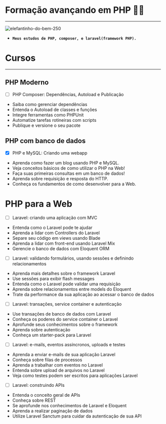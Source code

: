 # Formação avançando em PHP 🚀🐘
*** 
![elefantinho-do-bem-250](https://user-images.githubusercontent.com/88351614/183260985-d5341984-bdd4-4a1b-8a7a-74bb34254763.jpg)

* **`Meus estudos de PHP, composer, e laravel(framework PHP).`**

# Cursos
***
## PHP Moderno
- [ ] PHP Composer: Dependências, Autoload e Publicação
* Saiba como gerenciar dependências
* Entenda o Autoload de classes e funções
* Integre ferramentas como PHPUnit
* Automatize tarefas rotineiras com scripts
* Publique e versione o seu pacote

## PHP com banco de dados
- [x] PHP e MySQL: Criando uma webapp
* Aprenda como fazer um blog usando PHP e MySQL.
* Veja conceitos básicos de como utilizar o PHP na Web!
* Faça suas primeiras consultas em um banco de dados!
* Aprenda sobre requisição e resposta do HTTP.
* Conheça os fundamentos de como desenvolver para a Web.

# PHP para a Web
- [ ] Laravel: criando uma aplicação com MVC
* Entenda como o Laravel pode te ajudar
* Aprenda a lidar com Controllers do Laravel
* Separe seu código em views usando Blade
* Aprenda a lidar com front-end usando Laravel Mix
* Gerencie o banco de dados com Eloquent ORM

- [ ] Laravel: validando formulários, usando sessões e definindo relacionamentos
* Aprenda mais detalhes sobre o framework Laravel
* Use sessões para exibir flash messages
* Entenda como o Laravel pode validar uma requisição
* Aprenda sobre relacionamentos entre models do Eloquent
* Trate da performance da sua aplicação ao acessar o banco de dados

- [ ] Laravel: transações, service container e autenticação
* Use transações de banco de dados com Laravel
* Conheça os poderes do service container o Laravel
* Aprofunde seus conhecimentos sobre o framework
* Aprenda sobre autenticação
* Conheça um starter-pack para Laravel

- [ ] Laravel: e-mails, eventos assíncronos, uploads e testes
* Aprenda a enviar e-mails de sua aplicação Laravel
* Conheça sobre filas de processos
* Aprenda a trabalhar com eventos no Laravel
* Entenda sobre upload de arquivos no Laravel
* Veja como testes podem ser escritos para aplicações Laravel

- [ ] Laravel: construindo APIs
* Entenda o conceito geral de APIs
* Conheça sobre REST
* Se aprofunde nos conhecimentos de Laravel e Eloquent
* Aprenda a realizar paginação de dados
* Utilize Laravel Sanctum para cuidar da autenticação de sua API

